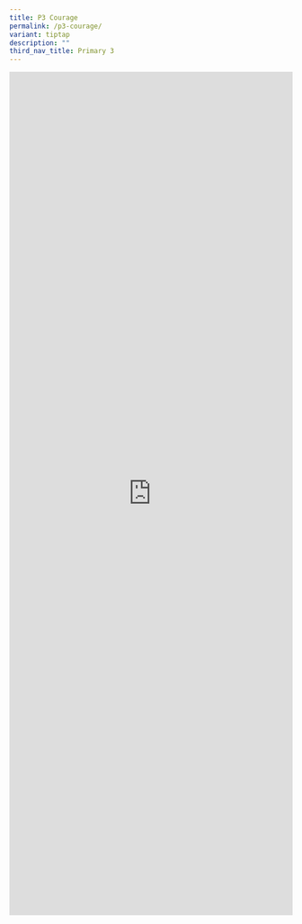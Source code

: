 ```yaml
---
title: P3 Courage
permalink: /p3-courage/
variant: tiptap
description: ""
third_nav_title: Primary 3
---
```

<div class="iframe-wrapper">
<iframe height="1500" width="100%" allowfullscreen="true" frameborder="0" src="https://docs.google.com/document/d/e/2PACX-1vQQxZto6VMzdeCaTaVVm_yKMXYO_M4EedhDaFM5Zr15MXyH3Hb0ywH4Il4u2xoLLw/pub?embedded=true"></iframe>
</div>
<p></p>